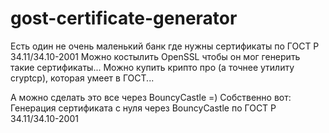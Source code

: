 # gost-certificate-generator
Есть один не очень маленький банк где нужны сертификаты по ГОСТ Р 34.11/34.10-2001
Можно костылить OpenSSL чтобы он мог генерить такие сертификаты...
Можно купить крипто про (а точнее утилиту cryptcp), которая умеет в ГОСТ...

А можно сделать это все через BouncyCastle =)
Собственно вот:
Генерация сертификата с нуля через BouncyCastle по ГОСТ Р 34.11/34.10-2001
